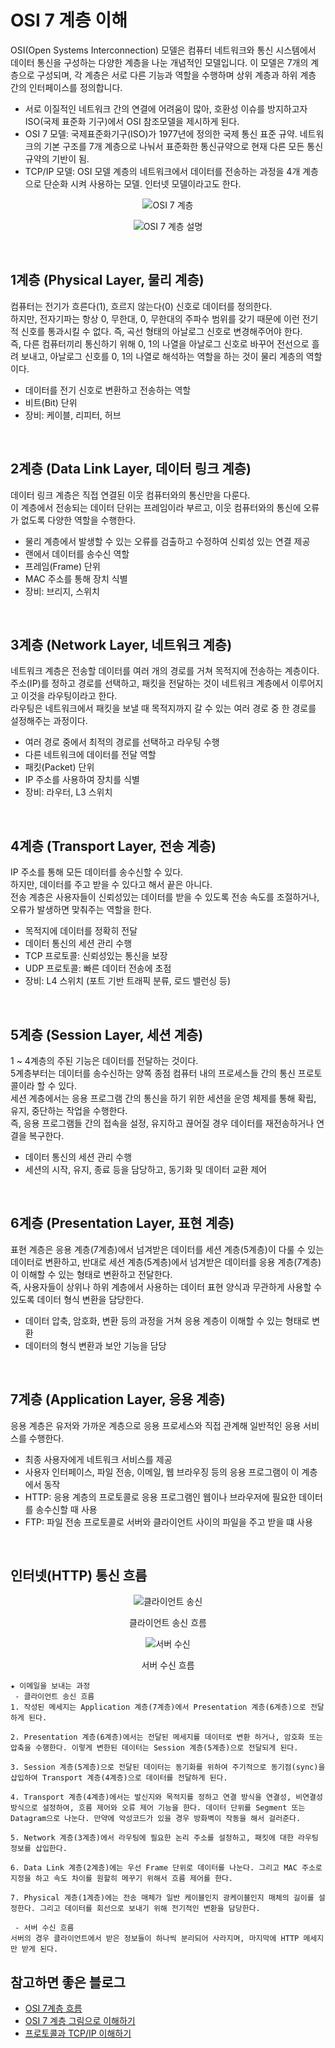 # OSI 7 계층 이해

OSI(Open Systems Interconnection) 모델은 컴퓨터 네트워크와 통신 시스템에서 데이터 통신을 구성하는 다양한 계층을 나눈 개념적인 모델입니다. 이 모델은 7개의 계층으로 구성되며, 각 계층은 서로 다른 기능과 역할을 수행하며 상위 계층과 하위 계층 간의 인터페이스를 정의합니다.  
 - 서로 이질적인 네트워크 간의 연결에 어려움이 많아, 호환성 이슈를 방지하고자 ISO(국제 표준화 기구)에서 OSI 참조모델을 제시하게 된다.
 - OSI 7 모델: 국제표준화기구(ISO)가 1977년에 정의한 국제 통신 표준 규약. 네트워크의 기본 구조를 7개 계층으로 나눠서 표준화한 통신규약으로 현재 다른 모든 통신 규약의 기반이 됨.
 - TCP/IP 모델: OSI 모델 계층의 네트워크에서 데이터를 전송하는 과정을 4개 계층으로 단순화 시켜 사용하는 모델. 인터넷 모델이라고도 한다.
<p style="text-align: center;">
    <img src="./images/OSI_7_Layer.png" title="OSI 7 계층"/> 
</p>
<p style="text-align: center;">
    <img src="./images/7_Layer_Description.png" title="OSI 7 계층 설명"/> 
</p>

<br/>

## 1계층 (Physical Layer, 물리 계층)

컴퓨터는 전기가 흐른다(1), 흐르지 않는다(0) 신호로 데이터를 정의한다.  
하지만, 전자기파는 항상 0, 무한대, 0, 무한대의 주파수 범위를 갖기 때문에 이런 전기적 신호를 통과시킬 수 없다. 즉, 곡선 형태의 아날로그 신호로 변경해주어야 한다.  
즉, 다른 컴퓨터끼리 통신하기 위해 0, 1의 나열을 아날로그 신호로 바꾸어 전선으로 흘려 보내고, 아날로그 신호를 0, 1의 나열로 해석하는 역할을 하는 것이 물리 계층의 역할이다.  
 - 데이터를 전기 신호로 변환하고 전송하는 역할
 - 비트(Bit) 단위
 - 장비: 케이블, 리피터, 허브

<br/>

## 2계층 (Data Link Layer, 데이터 링크 계층)

데이터 링크 계층은 직접 연결된 이웃 컴퓨터와의 통신만을 다룬다.  
이 계층에서 전송되는 데이터 단위는 프레임이라 부르고, 이웃 컴퓨터와의 통신에 오류가 없도록 다양한 역할을 수행한다.
 - 물리 계층에서 발생할 수 있는 오류를 검출하고 수정하여 신뢰성 있는 연결 제공
 - 랜에서 데이터를 송수신 역할
 - 프레임(Frame) 단위
 - MAC 주소를 통해 장치 식별
 - 장비: 브리지, 스위치

<br/>

## 3계층 (Network Layer, 네트워크 계층)

네트워크 계층은 전송할 데이터를 여러 개의 경로를 거쳐 목적지에 전송하는 계층이다.  
주소(IP)를 정하고 경로를 선택하고, 패킷을 전달하는 것이 네트워크 계층에서 이루어지고 이것을 라우팅이라고 한다.  
라우팅은 네트워크에서 패킷을 보낼 때 목적지까지 갈 수 있는 여러 경로 중 한 경로를 설정해주는 과정이다.  
 - 여러 경로 중에서 최적의 경로를 선택하고 라우팅 수행
 - 다른 네트워크에 데이터를 전달 역할
 - 패킷(Packet) 단위
 - IP 주소를 사용하여 장치를 식별
 - 장비: 라우터, L3 스위치

<br/>

## 4계층 (Transport Layer, 전송 계층)

IP 주소를 통해 모든 데이터를 송수신할 수 있다.  
하지만, 데이터를 주고 받을 수 있다고 해서 끝은 아니다.  
전송 계층은 사용자들이 신뢰성있는 데이터를 받을 수 있도록 전송 속도를 조절하거나, 오류가 발생하면 맞춰주는 역할을 한다.  
 - 목적지에 데이터를 정확히 전달
 - 데이터 통신의 세션 관리 수행
 - TCP 프로토콜: 신뢰성있는 통신을 보장
 - UDP 프로토콜: 빠른 데이터 전송에 초점
 - 장비: L4 스위치 (포트 기반 트래픽 분류, 로드 밸런싱 등)

<br/>

## 5계층 (Session Layer, 세션 계층)

1 ~ 4계층의 주된 기능은 데이터를 전달하는 것이다.  
5계층부터는 데이터를 송수신하는 양쪽 종점 컴퓨터 내의 프로세스들 간의 통신 프로토콜이라 할 수 있다.  
세션 계층에서는 응용 프로그램 간의 통신을 하기 위한 세션을 운영 체제를 통해 확립, 유지, 중단하는 작업을 수행한다.  
즉, 응용 프로그램들 간의 접속을 설정, 유지하고 끊어질 경우 데이터를 재전송하거나 연결을 복구한다.  
 - 데이터 통신의 세션 관리 수행
 - 세션의 시작, 유지, 종료 등을 담당하고, 동기화 및 데이터 교환 제어

<br/>

## 6계층 (Presentation Layer, 표현 계층)

표현 계층은 응용 계층(7계층)에서 넘겨받은 데이터를 세션 계층(5계층)이 다룰 수 있는 데이터로 변환하고, 반대로 세션 계층(5계층)에서 넘겨받은 데이터를 응용 계층(7계층)이 이해할 수 있는 형태로 변환하고 전달한다.  
즉, 사용자들이 상위나 하위 계층에서 사용하는 데이터 표현 양식과 무관하게 사용할 수 있도록 데이터 형식 변환을 담당한다.  
 - 데이터 압축, 암호화, 변환 등의 과정을 거쳐 응용 계층이 이해할 수 있는 형태로 변환
 - 데이터의 형식 변환과 보안 기능을 담당

<br/>

## 7계층 (Application Layer, 응용 계층)

응용 계층은 유저와 가까운 계층으로 응용 프로세스와 직접 관계해 일반적인 응용 서비스를 수행한다.  
 - 최종 사용자에게 네트워크 서비스를 제공
 - 사용자 인터페이스, 파일 전송, 이메일, 웹 브라우징 등의 응용 프로그램이 이 계층에서 동작
 - HTTP: 응용 계층의 프로토콜로 응용 프로그램인 웹이나 브라우저에 필요한 데이터를 송수신할 때 사용
 - FTP: 파일 전송 프로토콜로 서버와 클라이언트 사이의 파일을 주고 받을 떄 사용

<br/>

## 인터넷(HTTP) 통신 흐름

<p style="text-align: center;">
    <img src="./images/Client_Send.png" title="클라이언트 송신"/> 
</p>
<p style="text-align: center;">
    클라이언트 송신 흐름
</p>
<p style="text-align: center;">
    <img src="./images/Server_Receive.png" title="서버 수신"/> 
</p>
<p style="text-align: center;">
    서버 수신 흐름
</p>

```
★ 이메일을 보내는 과정
 - 클라이언트 송신 흐름
1. 작성된 메세지는 Application 계층(7계층)에서 Presentation 계층(6계층)으로 전달하게 된다.

2. Presentation 계층(6계층)에서는 전달된 메세지를 데이터로 변환 하거나, 암호화 또는 압축을 수행한다. 이렇게 변한된 데이터는 Session 계층(5계층)으로 전달되게 된다.

3. Session 계층(5계층)으로 전달된 데이터는 동기화를 위하여 주기적으로 동기점(sync)을 삽입하여 Transport 계층(4계층)으로 데이터를 전달하게 된다.

4. Transport 계층(4계층)에서는 발신지와 목적지를 정하고 연결 방식을 연결성, 비연결성 방식으로 설정하여, 흐름 제어와 오류 제어 기능을 한다. 데이터 단위를 Segment 또는 Datagram으로 나눈다. 만약에 악성코드가 있을 경우 방화벽이 작동을 해서 걸러준다.

5. Network 계층(3계층)에서 라우팅에 필요한 논리 주소를 설정하고, 패킷에 대한 라우팅 정보를 삽입한다.

6. Data Link 계층(2계층)에는 우선 Frame 단위로 데이터를 나눈다. 그리고 MAC 주소로 지정을 하고 속도 차이를 원할히 메꾸기 위해서 흐름 제어를 한다.

7. Physical 계층(1계층)에는 전송 매체가 일반 케이블인지 광케이블인지 매체의 길이를 설정한다. 그리고 데이터를 회선으로 보내기 위해 전기적인 변환을 담당한다.

 - 서버 수신 흐름
서버의 경우 클라이언트에서 받은 정보들이 하나씩 분리되어 사라지며, 마지막에 HTTP 메세지만 받게 된다.
```

## 참고하면 좋은 블로그

 - [OSI 7계층 흐름](https://velog.io/@jakeseo_me/OSI-7%EA%B3%84%EC%B8%B5-%EC%8B%9C%EB%A6%AC%EC%A6%88-6-OSI-7%EA%B3%84%EC%B8%B5-%EC%A0%84%EC%B2%B4%EC%A0%81%EC%9D%B8-%ED%9D%90%EB%A6%84-%EC%A0%95%EB%A6%AC)
 - [OSI 7 계층 그림으로 이해하기](https://velog.io/@jeongs/%EB%84%A4%ED%8A%B8%EC%9B%8C%ED%81%AC-OSI-7-%EA%B3%84%EC%B8%B5-%EA%B7%B8%EB%A6%BC%EA%B3%BC-%ED%95%A8%EA%BB%98-%EC%9D%B4%ED%95%B4%ED%95%98%EA%B8%B0)
 - [프로토콜과 TCP/IP 이해하기](https://m.blog.naver.com/wngjs3/222067721866)